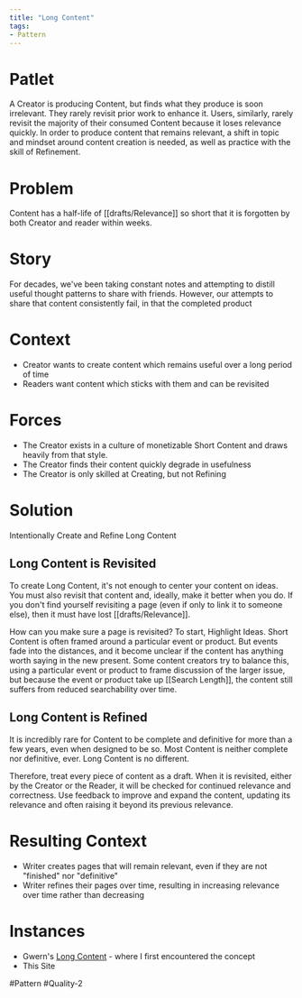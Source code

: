 ```yaml
---
title: "Long Content"
tags:
- Pattern
---
```

# Patlet

A Creator is producing Content, but finds what they produce is soon irrelevant. They rarely revisit prior work to enhance it. Users, similarly, rarely revisit the majority of their consumed Content because it loses relevance quickly. In order to produce content that remains relevant, a shift in topic and mindset around content creation is needed, as well as practice with the skill of Refinement.

# Problem

Content has a half-life of [[drafts/Relevance]] so short that it is forgotten by both Creator and reader within weeks.

# Story

For decades, we've been taking constant notes and attempting to distill useful thought patterns to share with friends. However, our attempts to share that content consistently fail, in that the completed product

# Context

- Creator wants to create content which remains useful over a long period of time
- Readers want content which sticks with them and can be revisited

# Forces

- The Creator exists in a culture of monetizable Short Content and draws heavily from that style.
- The Creator finds their content quickly degrade in usefulness
- The Creator is only skilled at Creating, but not Refining

# Solution

Intentionally Create and Refine Long Content

## Long Content is Revisited

To create Long Content, it's not enough to center your content on ideas. You must also revisit that content and, ideally, make it better when you do. If you don't find yourself revisiting a page (even if only to link it to someone else), then it must have lost [[drafts/Relevance]].

How can you make sure a page is revisited?  To start, Highlight Ideas. Short Content is often framed around a particular event or product. But events fade into the distances, and it become unclear if the content has anything worth saying in the new present. Some content creators try to balance this, using a particular event or product to frame discussion of the larger issue, but because the event or product take up [[Search Length]], the content still suffers from reduced searchability over time.

## Long Content is Refined

It is incredibly rare for Content to be complete and definitive for more than a few years, even when designed to be so. Most Content is neither complete nor definitive, ever. Long Content is no different.

Therefore, treat every piece of content as a draft. When it is revisited, either by the Creator or the Reader, it will be checked for continued relevance and correctness. Use feedback to improve and expand the content, updating its relevance and often raising it beyond its previous relevance.

# Resulting Context

- Writer creates pages that will remain relevant, even if they are not "finished" nor "definitive"
- Writer refines their pages over time, resulting in increasing relevance over time rather than decreasing

# Instances

- Gwern's [Long Content](https://gwern.net/about#long-content)  - where I first encountered the concept
- This Site

#Pattern #Quality-2
